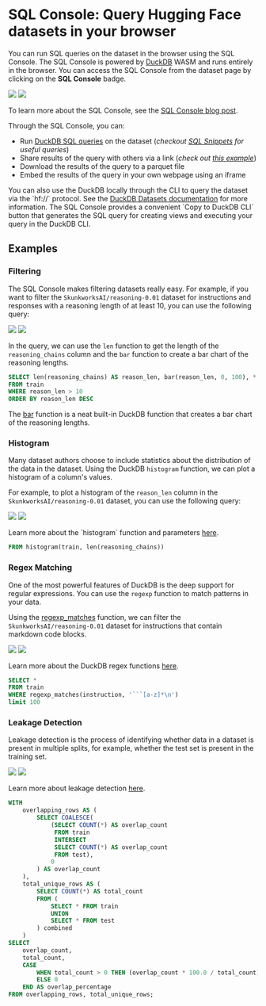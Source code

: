 # SQL Console: Query Hugging Face datasets in your browser

You can run SQL queries on the dataset in the browser using the SQL Console. The SQL Console is powered by [DuckDB](https://duckdb.org/) WASM and runs entirely in the browser. You can access the SQL Console from the dataset page by clicking on the **SQL Console** badge.

<div class="flex justify-center">
    <img class="block dark:hidden" src="https://huggingface.co/datasets/huggingface/documentation-images/resolve/main/sql_console/sql-console-histogram.png"/>
    <img class="hidden dark:block" src="https://huggingface.co/datasets/huggingface/documentation-images/resolve/main/sql_console/sql-console-histogram-dark.png"/>
</div>

<p class="text-sm text-center italic">
    To learn more about the SQL Console, see the <a href="https://huggingface.co/blog/sql-console" target="_blank" rel="noopener noreferrer">SQL Console blog post</a>.
</p>


Through the SQL Console, you can:

- Run [DuckDB SQL queries](https://duckdb.org/docs/sql/query_syntax/select) on the dataset (_checkout [SQL Snippets](https://huggingface.co/spaces/cfahlgren1/sql-snippets) for useful queries_) 
- Share results of the query with others via a link (_check out [this example](https://huggingface.co/datasets/gretelai/synthetic-gsm8k-reflection-405b?sql_console=true&sql=FROM+histogram%28%0A++train%2C%0A++topic%2C%0A++bin_count+%3A%3D+10%0A%29)_) 
- Download the results of the query to a parquet file 
- Embed the results of the query in your own webpage using an iframe 

<Tip>
You can also use the DuckDB locally through the CLI to query the dataset via the `hf://` protocol. See the <a href="https://huggingface.co/docs/hub/en/datasets-duckdb" target="_blank" rel="noopener noreferrer">DuckDB Datasets documentation</a> for more information. The SQL Console provides a convenient `Copy to DuckDB CLI` button that generates the SQL query for creating views and executing your query in the DuckDB CLI.
</Tip>


## Examples

### Filtering

The SQL Console makes filtering datasets really easy. For example, if you want to filter the `SkunkworksAI/reasoning-0.01` dataset for instructions and responses with a reasoning length of at least 10, you can use the following query:

<div class="flex justify-center">
    <img class="block dark:hidden" src="https://huggingface.co/datasets/huggingface/documentation-images/resolve/main/sql_console/bar-struct-length.png"/>
    <img class="hidden dark:block" src="https://huggingface.co/datasets/huggingface/documentation-images/resolve/main/sql_console/bar-struct-length-dark.png"/>
</div>

In the query, we can use the `len` function to get the length of the `reasoning_chains` column and the `bar` function to create a bar chart of the reasoning lengths.

```sql
SELECT len(reasoning_chains) AS reason_len, bar(reason_len, 0, 100), * 
FROM train
WHERE reason_len > 10
ORDER BY reason_len DESC
```

The [bar](https://duckdb.org/docs/sql/functions/char.html#barx-min-max-width) function is a neat built-in DuckDB function that creates a bar chart of the reasoning lengths.

### Histogram

Many dataset authors choose to include statistics about the distribution of the data in the dataset. Using the DuckDB `histogram` function, we can plot a histogram of a column's values.

For example, to plot a histogram of the `reason_len` column in the `SkunkworksAI/reasoning-0.01` dataset, you can use the following query:

<div class="flex justify-center">
    <img class="block dark:hidden" src="https://huggingface.co/datasets/huggingface/documentation-images/resolve/main/sql_console/histogram-simple.png"/>
    <img class="hidden dark:block" src="https://huggingface.co/datasets/huggingface/documentation-images/resolve/main/sql_console/histogram-simple-dark.png"/>
</div>
<p class="text-sm text-center italic">
    Learn more about the `histogram` function and parameters <a href="https://cfahlgren1-sql-snippets.hf.space/histogram" target="_blank" rel="noopener noreferrer">here</a>.
</p>

```sql
FROM histogram(train, len(reasoning_chains))
```

### Regex Matching

One of the most powerful features of DuckDB is the deep support for regular expressions. You can use the `regexp` function to match patterns in your data.

 Using the [regexp_matches](https://duckdb.org/docs/sql/functions/char.html#regexp_matchesstring-pattern) function, we can filter the `SkunkworksAI/reasoning-0.01` dataset for instructions that contain markdown code blocks.

 <div class="flex justify-center">
    <img class="block dark:hidden" src="https://huggingface.co/datasets/huggingface/documentation-images/resolve/main/sql_console/regex-matching-markdown-code.png"/>
    <img class="hidden dark:block" src="https://huggingface.co/datasets/huggingface/documentation-images/resolve/main/sql_console/regex-matching-markdown-code-dark.png"/>
</div>
<p class="text-sm text-center italic">
    Learn more about the DuckDB regex functions <a href="https://duckdb.org/docs/sql/functions/regular_expressions.html" target="_blank" rel="noopener noreferrer">here</a>.
</p>


```sql
SELECT * 
FROM train
WHERE regexp_matches(instruction, '```[a-z]*\n')
limit 100
```


### Leakage Detection

Leakage detection is the process of identifying whether data in a dataset is present in multiple splits, for example, whether the test set is present in the training set.

<div class="flex justify-center">
    <img class="block dark:hidden" src="https://huggingface.co/datasets/huggingface/documentation-images/resolve/main/sql_console/leakage-detection.png"/>
    <img class="hidden dark:block" src="https://huggingface.co/datasets/huggingface/documentation-images/resolve/main/sql_console/leakage-detection-dark.png"/>
</div>

<p class="text-sm text-center italic">
    Learn more about leakage detection <a href="https://huggingface.co/blog/lbourdois/lle">here</a>.
</p>

```sql
WITH
    overlapping_rows AS (
        SELECT COALESCE(
            (SELECT COUNT(*) AS overlap_count
             FROM train
             INTERSECT
             SELECT COUNT(*) AS overlap_count
             FROM test),
            0
        ) AS overlap_count
    ),
    total_unique_rows AS (
        SELECT COUNT(*) AS total_count
        FROM (
            SELECT * FROM train
            UNION
            SELECT * FROM test
        ) combined
    )
SELECT
    overlap_count,
    total_count,
    CASE 
        WHEN total_count > 0 THEN (overlap_count * 100.0 / total_count)
        ELSE 0
    END AS overlap_percentage
FROM overlapping_rows, total_unique_rows;
```